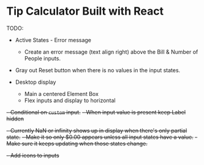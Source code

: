 # Tip Calculator Built with React

TODO:

- Active States - Error message
  - Create an error message (text align right) above the Bill & Number of People inputs.

- Gray out Reset button when there is no values in the input states.

- Desktop display
  - Main a centered Element Box
  - Flex inputs and display to horizontal

~~- Conditional on `custom` input.~~
  ~~- When input value is present keep Label hidden~~

~~- Currently NaN or infinity shows up in display when there's only partial state.~~
  ~~- Make it so only $0.00 appears unless all input states have a value.~~
  ~~- Make sure it keeps updating when those states change.~~

~~- Add icons to inputs~~